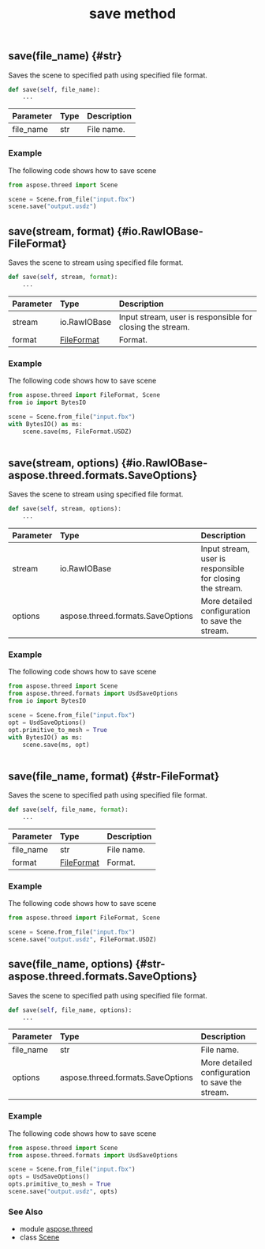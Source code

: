 ﻿---
title: save method
second_title: Aspose.3D for Python via .NET API References
description: 
type: docs
weight: 110
url: /python-net/aspose.threed/scene/save/
is_root: false
---

## save(file_name) {#str}

Saves the scene to specified path using specified file format.



```python
def save(self, file_name):
    ...
```


| Parameter | Type | Description |
| :- | :- | :- |
| file_name | str | File name. |

### Example 


The following code shows how to save scene

```python
from aspose.threed import Scene

scene = Scene.from_file("input.fbx")
scene.save("output.usdz")

```


## save(stream, format) {#io.RawIOBase-FileFormat}

Saves the scene to stream using specified file format.



```python
def save(self, stream, format):
    ...
```


| Parameter | Type | Description |
| :- | :- | :- |
| stream | io.RawIOBase | Input stream, user is responsible for closing the stream. |
| format | [FileFormat](/3d/python-net/aspose.threed/fileformat) | Format. |

### Example 


The following code shows how to save scene

```python
from aspose.threed import FileFormat, Scene
from io import BytesIO

scene = Scene.from_file("input.fbx")
with BytesIO() as ms:
    scene.save(ms, FileFormat.USDZ)



```


## save(stream, options) {#io.RawIOBase-aspose.threed.formats.SaveOptions}

Saves the scene to stream using specified file format.



```python
def save(self, stream, options):
    ...
```


| Parameter | Type | Description |
| :- | :- | :- |
| stream | io.RawIOBase | Input stream, user is responsible for closing the stream. |
| options | aspose.threed.formats.SaveOptions | More detailed configuration to save the stream. |

### Example 


The following code shows how to save scene

```python
from aspose.threed import Scene
from aspose.threed.formats import UsdSaveOptions
from io import BytesIO

scene = Scene.from_file("input.fbx")
opt = UsdSaveOptions()
opt.primitive_to_mesh = True
with BytesIO() as ms:
    scene.save(ms, opt)



```


## save(file_name, format) {#str-FileFormat}

Saves the scene to specified path using specified file format.



```python
def save(self, file_name, format):
    ...
```


| Parameter | Type | Description |
| :- | :- | :- |
| file_name | str | File name. |
| format | [FileFormat](/3d/python-net/aspose.threed/fileformat) | Format. |

### Example 


The following code shows how to save scene

```python
from aspose.threed import FileFormat, Scene

scene = Scene.from_file("input.fbx")
scene.save("output.usdz", FileFormat.USDZ)

```


## save(file_name, options) {#str-aspose.threed.formats.SaveOptions}

Saves the scene to specified path using specified file format.



```python
def save(self, file_name, options):
    ...
```


| Parameter | Type | Description |
| :- | :- | :- |
| file_name | str | File name. |
| options | aspose.threed.formats.SaveOptions | More detailed configuration to save the stream. |

### Example 


The following code shows how to save scene

```python
from aspose.threed import Scene
from aspose.threed.formats import UsdSaveOptions

scene = Scene.from_file("input.fbx")
opts = UsdSaveOptions()
opts.primitive_to_mesh = True
scene.save("output.usdz", opts)

```



### See Also
* module [aspose.threed](../../)
* class [Scene](/3d/python-net/aspose.threed/scene)
